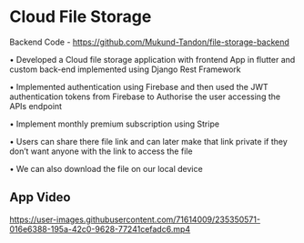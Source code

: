 # Cloud File Storage

Backend Code - https://github.com/Mukund-Tandon/file-storage-backend

• Developed a Cloud file storage application with frontend App in flutter and custom back-end implemented using
Django Rest Framework

• Implemented authentication using Firebase and then used the JWT authentication tokens from Firebase to
Authorise the user accessing the APIs endpoint

• Implement monthly premium subscription using Stripe

• Users can share there file link and can later make that link private if they don’t want anyone with the link to access
the file

• We can also download the file on our local device

## App Video


https://user-images.githubusercontent.com/71614009/235350571-016e6388-195a-42c0-9628-77241cefadc6.mp4

